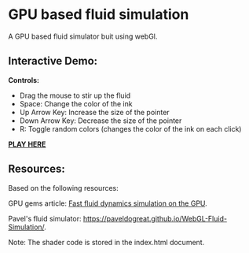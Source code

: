 # GPU based fluid simulation

A GPU based fluid simulator buit using webGl. 

## Interactive Demo:

**Controls:**
- Drag the mouse to stir up the fluid
- Space: Change the color of the ink
- Up Arrow Key: Increase the size of the pointer
- Down Arrow Key: Decrease the size of the pointer
- R: Toggle random colors (changes the color of the ink on each click) 

[**PLAY HERE**](https://akshaysharma21.github.io/fluid-simulation/)

## Resources:
Based on the following resources:

GPU gems article: [Fast fluid dynamics simulation on the GPU](https://developer.download.nvidia.com/books/HTML/gpugems/gpugems_ch38.html).

Pavel's fluid simulator: https://paveldogreat.github.io/WebGL-Fluid-Simulation/.

Note: The shader code is stored in the index.html document.



